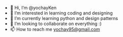 - 👋 Hi, I’m @yochayKen
- 👀 I’m interested in learning coding and designing 
- 🌱 I’m currently learning python and design patterns
- 💞️ I’m looking to collaborate on everything :)
- 📫 How to reach me yochay95@gmail.com

<!---
yochayKen/yochayKen is a ✨ special ✨ repository because its `README.md` (this file) appears on your GitHub profile.
You can click the Preview link to take a look at your changes.
--->
